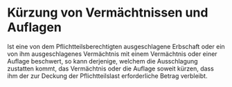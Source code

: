 # Kürzung von Vermächtnissen und Auflagen

Ist eine von dem Pflichtteilsberechtigten ausgeschlagene Erbschaft oder ein von ihm ausgeschlagenes Vermächtnis mit einem Vermächtnis oder einer Auflage beschwert, so kann derjenige, welchem die Ausschlagung zustatten kommt, das Vermächtnis oder die Auflage soweit kürzen, dass ihm der zur Deckung der Pflichtteilslast erforderliche Betrag verbleibt.